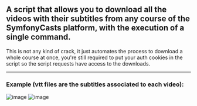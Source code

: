 ## A script that allows you to download all the videos with their subtitles from any course of the SymfonyCasts platform, with the execution of a single command.
This is not any kind of crack, it just automates the process to download a whole course at once, you're still required to put your auth cookies in the script so the script requests have access to the downloads.
***
### Example (vtt files are the subtitles associated to each video):
![image](https://github.com/user-attachments/assets/c21ceb3e-f204-44b5-989f-77a5eda208d8)
![image](https://github.com/user-attachments/assets/cd3d9871-242f-434e-85b2-3f5de9afb692)
